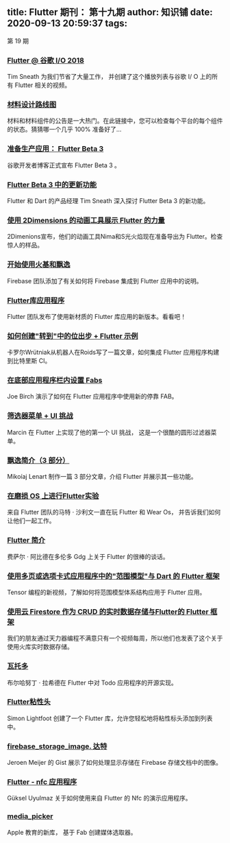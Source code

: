 
title: Flutter 期刊： 第十九期
author: 知识铺
date: 2020-09-13 20:59:37
tags: 
---
  第 19 期

### [Flutter @ 谷歌 I/O 2018](https://zshipu.com/t?url=https://www.youtube.com/playlist?list=PL0o58xSX-Jvi6zBDe7SW4W6h5hauQ-xxF)

Tim Sneath 为我们节省了大量工作， 并创建了这个播放列表与谷歌 I/ O 上的所有 Flutter 相关的视频。

### [材料设计路线图](https://zshipu.com/t?url=https://github.com/material-components/material-components/blob/develop/ROADMAP.md)

材料和材料组件的公告是一大热门。在此链接中，您可以检查每个平台的每个组件的状态。猜猜哪一个几乎 100% 准备好了...

### [准备生产应用： Flutter Beta 3](https://zshipu.com/t?url=https://developers.googleblog.com/2018/05/ready-for-production-apps-flutter-beta-3.html)

谷歌开发者博客正式宣布 Flutter Beta 3 。

### [Flutter Beta 3 中的更新功能](https://zshipu.com/t?url=https://medium.com/flutter-io/flutter-beta-3-7d88125245dc)

Flutter 和 Dart 的产品经理 Tim Sneath 深入探讨 Flutter Beta 3 的新功能。

### [使用 2Dimensions 的动画工具展示 Flutter 的力量](https://zshipu.com/t?url=https://www.2dimensions.com/b/225-flutter-showcase)

2Dimenions宣布，他们的动画工具Nima和S光火焰现在准备导出为 Flutter。检查惊人的样品。

### [开始使用火基和飘逸](https://zshipu.com/t?url=https://firebase.google.com/docs/flutter/setup)

Firebase 团队添加了有关如何将 Firebase 集成到 Flutter 应用中的说明。

### [Flutter库应用程序](https://zshipu.com/t?url=https://t.co/KjKIAVJAy0)

Flutter 团队发布了使用新材质的 Flutter 库应用的新版本。看看吧！

### [如何创建"转到"中的位出步 + Flutter 示例](https://zshipu.com/t?url=https://www.thedroidsonroids.com/blog/how-to-create-bitrise-step-in-go-flutter-example)

卡罗尔Wrütniak从机器人在Roids写了一篇文章，如何集成 Flutter 应用程序构建到比特里斯 CI。

### [在底部应用程序栏内设置 Fabs](https://zshipu.com/t?url=https://flutterdoc.com/insetting-fabs-within-the-bottomappbar-3b7fc18c9424)

Joe Birch 演示了如何在 Flutter 应用程序中使用新的停靠 FAB。

### [筛选器菜单 + UI 挑战](https://zshipu.com/t?url=https://marcinszalek.pl/flutter/filter-menu-ui-challenge/)

Marcin 在 Flutter 上实现了他的第一个 UI 挑战， 这是一个很酷的圆形过滤器菜单。

### [飘逸简介（3 部分）](https://zshipu.com/t?url=https://www.netguru.co/codestories/topic/flutter)

Mikoíaj Lenart 制作一篇 3 部分文章，介绍 Flutter 并展示其一些功能。

### [在磨损 OS 上进行Flutter实验](https://zshipu.com/t?url=https://medium.com/@mjohnsullivan/experimenting-with-flutter-on-wear-os-f789d843f2ef)

来自 Flutter 团队的马特 · 沙利文一直在玩 Flutter 和 Wear Os， 并告诉我们如何让他们一起工作。

### [Flutter 简介](https://zshipu.com/t?url=https://youtu.be/GCCjR0mbJMM)

费萨尔 · 阿比德在多伦多 Gdg 上关于 Flutter 的很棒的谈话。

### [使用多页或选项卡式应用程序中的"范围模型"与 Dart 的 Flutter 框架](https://zshipu.com/t?url=https://youtu.be/LVneS8vAq2Q)

Tensor 编程的新视频，了解如何将范围模型体系结构应用于 Flutter 应用。

### [使用云 Firestore 作为 CRUD 的实时数据存储与Flutter的 Flutter 框架](https://zshipu.com/t?url=https://youtu.be/OJ_u34bD_q8)

我们的朋友通过天力器编程不满意只有一个视频每周，所以他们也发表了这个关于使用火库实时数据存储。

### [瓦托多](https://zshipu.com/t?url=https://github.com/burhanrashid52/WhatTodo)

布尔哈努丁 · 拉希德在 Flutter 中对 Todo 应用程序的开源实现。

### [Flutter粘性头](https://zshipu.com/t?url=https://github.com/slightfoot/flutter_sticky_headers)

Simon Lightfoot 创建了一个 Flutter 库，允许您轻松地将粘性标头添加到列表中。

### [firebase_storage_image. 达特](https://zshipu.com/t?url=https://gist.github.com/jeroen-meijer/f0996dd35065c17ac79eeb3938bc89e4)

Jeroen Meijer 的 Gist 展示了如何处理显示存储在 Firebase 存储文档中的图像。

### [Flutter - nfc 应用程序](https://zshipu.com/t?url=https://github.com/guyulmaz/flutter-nfc-app)

Güksel Uyulmaz 关于如何使用来自 Flutter 的 Nfc 的演示应用程序。

### [media_picker](https://zshipu.com/t?url=https://github.com/AppleEducate/media_picker)

Apple 教育的新库， 基于 Fab 创建媒体选取器。
